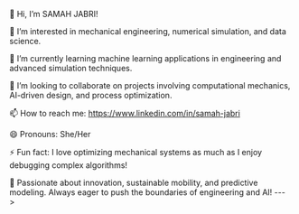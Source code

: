 👋 Hi, I’m SAMAH JABRI!

👀 I’m interested in mechanical engineering, numerical simulation, and data science.


🌱 I’m currently learning machine learning applications in engineering and advanced simulation techniques.


💞️ I’m looking to collaborate on projects involving computational mechanics, AI-driven design, and process optimization.

📫 How to reach me: https://www.linkedin.com/in/samah-jabri


😄 Pronouns: She/Her

⚡ Fun fact: I love optimizing mechanical systems as much as I enjoy debugging complex algorithms!


🚀 Passionate about innovation, sustainable mobility, and predictive modeling. Always eager to push the boundaries of engineering and AI!
--->

